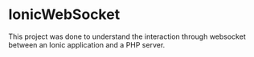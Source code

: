 # IonicWebSocket
This project was done to understand the interaction through websocket between an Ionic application and a PHP server.
